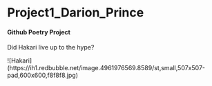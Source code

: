 # Project1_Darion_Prince

#### Github Poetry Project

<p>Did Hakari live up to the hype? </p>
 ![Hakari](https://ih1.redbubble.net/image.4961976569.8589/st,small,507x507-pad,600x600,f8f8f8.jpg)

